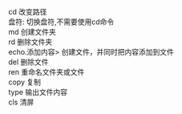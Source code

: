 cd 改变路径  
盘符:  切换盘符,不需要使用cd命令  
md 创建文件夹  
rd 删除文件夹  
echo.添加内容> 创建文件，并同时把内容添加到文件    
del 删除文件  
ren 重命名文件夹或文件  
copy 复制  
type 输出文件内容  
cls 清屏  
